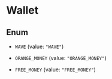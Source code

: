 

# Wallet

## Enum


* `WAVE` (value: `"WAVE"`)

* `ORANGE_MONEY` (value: `"ORANGE_MONEY"`)

* `FREE_MONEY` (value: `"FREE_MONEY"`)



